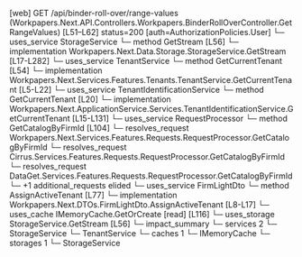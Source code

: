 [web] GET /api/binder-roll-over/range-values  (Workpapers.Next.API.Controllers.Workpapers.BinderRollOverController.GetRangeValues)  [L51–L62] status=200 [auth=AuthorizationPolicies.User]
  └─ uses_service StorageService
    └─ method GetStream [L56]
      └─ implementation Workpapers.Next.Data.Storage.StorageService.GetStream [L17-L282]
  └─ uses_service TenantService
    └─ method GetCurrentTenant [L54]
      └─ implementation Workpapers.Next.Services.Features.Tenants.TenantService.GetCurrentTenant [L5-L22]
        └─ uses_service TenantIdentificationService
          └─ method GetCurrentTenant [L20]
            └─ implementation Workpapers.Next.ApplicationService.Services.TenantIdentificationService.GetCurrentTenant [L15-L131]
              └─ uses_service RequestProcessor
                └─ method GetCatalogByFirmId [L104]
                  └─ resolves_request Workpapers.Next.Services.Features.Requests.RequestProcessor.GetCatalogByFirmId
                  └─ resolves_request Cirrus.Services.Features.Requests.RequestProcessor.GetCatalogByFirmId
                  └─ resolves_request DataGet.Services.Features.Requests.RequestProcessor.GetCatalogByFirmId
                  └─ +1 additional_requests elided
              └─ uses_service FirmLightDto
                └─ method AssignActiveTenant [L77]
                  └─ implementation Workpapers.Next.DTOs.FirmLightDto.AssignActiveTenant [L8-L17]
              └─ uses_cache IMemoryCache.GetOrCreate [read] [L116]
  └─ uses_storage StorageService.GetStream [L56]
  └─ impact_summary
    └─ services 2
      └─ StorageService
      └─ TenantService
    └─ caches 1
      └─ IMemoryCache
    └─ storages 1
      └─ StorageService

